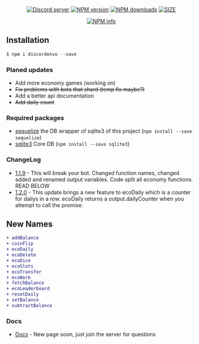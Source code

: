 <div align="center">
  <br />
  <br />
  <p>
    <a href="https://discord.gg/Ym5BnJU"><img src="https://img.shields.io/discord/612023254055649280?color=green&label=online&style=flat-square" alt="Discord server"/></a>
    <a href="https://www.npmjs.com/package/discordenvo"><img src="https://img.shields.io/npm/v/discordenvo?color=orange&style=flat-square" alt="NPM version" /></a>
    <a href="https://www.npmjs.com/package/discordenvo"><img src="https://img.shields.io/npm/dt/discordenvo?color=yellow&style=flat-square" alt="NPM downloads" /></a>
    <a href="https://www.npmjs.com/package/discordenvo"><img src="https://img.shields.io/bundlephobia/minzip/discordenvo?style=flat-square" alt="SIZE">
  </p>
  <p>
    <a href="https://nodei.co/npm/discordenvo/"><img src="https://nodei.co/npm/discordenvo.png?downloads=true&stars=true" alt="NPM info" /></a>
  </p>
</div>

## Installation

```js
$ npm i discordenvo --save
```

### Planed updates

- Add more economy games (working on)
- ~~Fix problems with bots that shard (temp fix maybe?)~~
- Add a better api documentation
- ~~Add daily count~~

### Required packages

- [sequelize](https://www.npmjs.com/package/sequelize) the DB wrapper of sqlite3 of this project (`npm install --save sequelize`)
- [sqlite3](https://www.npmjs.com/package/sqlite3) Core DB (`npm install --save sqlite3`)

### ChangeLog

- [1.1.9](https://www.npmjs.com/package/discordenvo/v/1.1.9) - This will break your bot. Changed function names, changed added and renamed output variables. Code split all economy functions. READ BELOW
- [1.2.0](https://www.npmjs.com/package/discordenvo/v/1.2.0) - This update brings a new feature to ecoDaily which is a counter for dailys in a row. ecoDaily returns a output.dailyCounter when you attempt to call the promise.

## New Names
```diff
+ addBalance
+ coinFlip
+ ecoDaily
+ ecoDelete
+ ecoDice
+ ecoSlots
+ ecoTransfer
+ ecoWork
+ fetchBalance
+ ecoLeaderboard
+ resetDaily
+ setBalance
+ subtractBalance
```

### Docs

- [Docs](#) - New page soon, just join the server for questions
